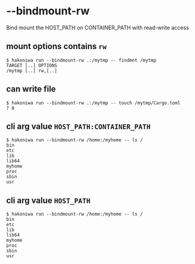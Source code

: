# --bindmount-rw

Bind mount the HOST_PATH on CONTAINER_PATH with read-write access

## mount options contains `rw`

```console
$ hakoniwa run --bindmount-rw .:/mytmp -- findmnt /mytmp
TARGET [..] OPTIONS
/mytmp [..] rw,[..]

```

## can write file

```console
$ hakoniwa run --bindmount-rw .:/mytmp -- touch /mytmp/Cargo.toml
? 0
```

## cli arg value `HOST_PATH:CONTAINER_PATH`

```console
$ hakoniwa run --bindmount-rw /home:/myhome -- ls /
bin
etc
lib
lib64
myhome
proc
sbin
usr

```

## cli arg value `HOST_PATH`

```console
$ hakoniwa run --bindmount-rw /home:/myhome -- ls /
bin
etc
lib
lib64
myhome
proc
sbin
usr

```
